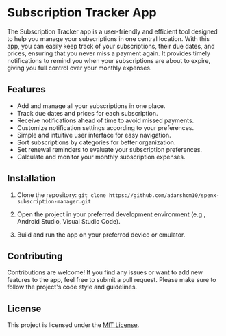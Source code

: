 # Subscription Tracker App


The Subscription Tracker app is a user-friendly and efficient tool designed to help you manage your subscriptions in one central location. With this app, you can easily keep track of your subscriptions, their due dates, and prices, ensuring that you never miss a payment again. It provides timely notifications to remind you when your subscriptions are about to expire, giving you full control over your monthly expenses.

## Features

- Add and manage all your subscriptions in one place.
- Track due dates and prices for each subscription.
- Receive notifications ahead of time to avoid missed payments.
- Customize notification settings according to your preferences.
- Simple and intuitive user interface for easy navigation.
- Sort subscriptions by categories for better organization.
- Set renewal reminders to evaluate your subscription preferences.
- Calculate and monitor your monthly subscription expenses.


## Installation

1. Clone the repository: `git clone https://github.com/adarshcm10/spenx-subscription-manager.git`

2. Open the project in your preferred development environment (e.g., Android Studio, Visual Studio Code).

3. Build and run the app on your preferred device or emulator.

## Contributing

Contributions are welcome! If you find any issues or want to add new features to the app, feel free to submit a pull request. Please make sure to follow the project's code style and guidelines.

## License

This project is licensed under the [MIT License](LICENSE.md).
